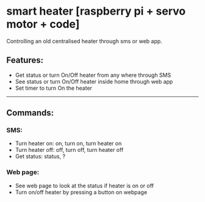# smart heater [raspberry pi + servo motor + code]
Controlling an old centralised heater through sms or web app.

## Features:
* Get status or turn On/Off heater from any where through SMS
* See status or turn On/Off heater inside home through web app
* Set timer to turn On the heater

---
## Commands:
### SMS:
* Turn heater on: on, turn on, turn heater on
* Turn heater off: off, turn off, turn heater off
* Get status: status, ?

### Web page:
* See web page to look at the status if heater is on or off
* Turn on/off heater by pressing a button on webpage